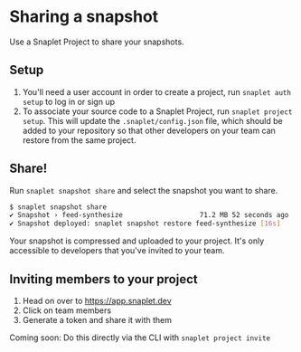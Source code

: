 # Sharing a snapshot

Use a Snaplet Project to share your snapshots. 

## Setup

1. You'll need a user account in order to create a project, run `snaplet auth setup` to log in or sign up
2. To associate your source code to a Snaplet Project, run `snaplet project setup`.
This will update the `.snaplet/config.json` file, which should be added to your repository so that other developers on your team can restore from the same project.

## Share!

Run `snaplet snapshot share` and select the snapshot you want to share.

```bash
$ snaplet snapshot share
✔ Snapshot › feed-synthesize                   71.2 MB 52 seconds ago
✔ Snapshot deployed: snaplet snapshot restore feed-synthesize [16s]
```

Your snapshot is compressed and uploaded to your project. It's only accessible to developers that you've invited to your team.

## Inviting members to your project

1. Head on over to https://app.snaplet.dev
2. Click on team members
3. Generate a token and share it with them

Coming soon: Do this directly via the CLI with `snaplet project invite`
